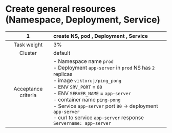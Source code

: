 # Create general resources (Namespace, Deployment, Service)
|        **1**        | create NS, pod ,  Deployment , Service                                                                                                                                                                                                                                                                                                                                    |
| :-----------------: |:--------------------------------------------------------------------------------------------------------------------------------------------------------------------------------------------------------------------------------------------------------------------------------------------------------------------------------------------------------------------------|
|     Task weight     | 3%                                                                                                                                                                                                                                                                                                                                                                        |
|       Cluster       | default                                                                                                                                                                                                                                                                                                                                                                   |
| Acceptance criteria | - Namespace  name `prod`  <br/> - Deployment  `app-server` in  `prod` NS has `2` replicas   <br/> - image  `viktoruj/ping_pong` <br/> - ENV `SRV_PORT` = `80` <br/> - ENV `SERVER_NAME` = `app-server` <br/> - container name `ping-pong` <br/> - Service `app-server` port `80` -> deployment `app-server` <br/> - curl to service `app-server` response `Servername: app-server` |

